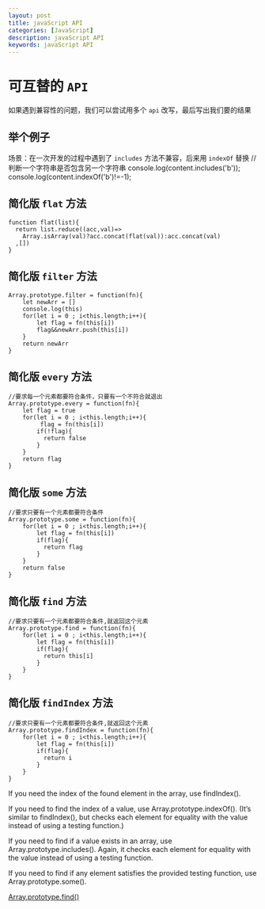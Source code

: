```yaml
---
layout: post
title: javaScript API
categories: [JavaScript]
description: javaScript API
keywords: javaScript API
---
```


# 可互替的  `API`
如果遇到兼容性的问题，我们可以尝试用多个 `api` 改写，最后写出我们要的结果

## 举个例子

场景：在一次开发的过程中遇到了 `includes` 方法不兼容，后来用 `indexOf` 替换
//判断一个字符串是否包含另一个字符串
console.log(content.includes('b'));
console.log(content.indexOf('b')!=-1);

## 简化版 `flat` 方法

```
function flat(list){
  return list.reduce((acc,val)=>
    Array.isArray(val)?acc.concat(flat(val)):acc.concat(val)
  ,[])
}
```
## 简化版 `filter` 方法

```
Array.prototype.filter = function(fn){
    let newArr = []
    console.log(this)
    for(let i = 0 ; i<this.length;i++){
        let flag = fn(this[i])
        flag&&newArr.push(this[i])
    }
    return newArr
}
```

## 简化版 `every` 方法

```
//要求每一个元素都要符合条件，只要有一个不符合就退出
Array.prototype.every = function(fn){
    let flag = true
    for(let i = 0 ; i<this.length;i++){
         flag = fn(this[i])
        if(!flag){
          return false
        }
    }
    return flag
}
```

## 简化版 `some` 方法

```
//要求只要有一个元素都要符合条件
Array.prototype.some = function(fn){
    for(let i = 0 ; i<this.length;i++){
        let flag = fn(this[i])
        if(flag){
          return flag
        }
    }
    return false
}
```


## 简化版 `find` 方法

```
//要求只要有一个元素都要符合条件,就返回这个元素
Array.prototype.find = function(fn){
    for(let i = 0 ; i<this.length;i++){
        let flag = fn(this[i])
        if(flag){
          return this[i]
        }
    }
}
```
## 简化版 `findIndex` 方法

```
//要求只要有一个元素都要符合条件,就返回这个元素
Array.prototype.findIndex = function(fn){
    for(let i = 0 ; i<this.length;i++){
        let flag = fn(this[i])
        if(flag){
          return i
        }
    }
}
```

If you need the index of the found element in the array, use findIndex().

If you need to find the index of a value, use Array.prototype.indexOf(). 
(It’s similar to findIndex(), but checks each element for equality with the value instead of using a testing function.)

If you need to find if a value exists in an array, use Array.prototype.includes(). Again, it checks each element for equality with the value instead of using a testing function.

If you need to find if any element satisfies the provided testing function, use Array.prototype.some().


[Array.prototype.find()](https://developer.mozilla.org/en-US/docs/Web/JavaScript/Reference/Global_Objects/Array/find)





